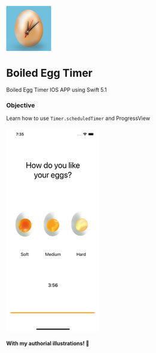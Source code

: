 ![Image](https://raw.githubusercontent.com/joaoipiraja/Boiled-Egg-Timer/master/Boiled%20Egg%20Timer/Assets.xcassets/AppIcon.appiconset/120.png)
# Boiled Egg Timer
Boiled Egg Timer IOS APP using Swift 5.1
### Objective
Learn how to use  ``` Timer.scheduledTimer ``` and ProgressView
#### [<img src="https://raw.githubusercontent.com/joaoipiraja/Boiled-Egg-Timer/master/screenshots/screenshot1.png" width="250"/>](screenshot1.png)
#### With my authorial illustrations! 🎨


